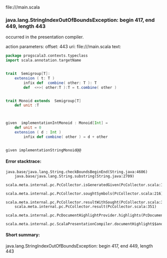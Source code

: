 file://<WORKSPACE>/main.scala
### java.lang.StringIndexOutOfBoundsException: begin 417, end 449, length 443

occurred in the presentation compiler.

action parameters:
offset: 443
uri: file://<WORKSPACE>/main.scala
text:
```scala
package progscala3.contexts.typeclass
import scala.annotation.targetName


trait  Semigroup[T]:
    extension ( t: T )
        infix def  combine( other: T ): T 
        def  <+>( other:T ):T = t.combine( other )


trait Monoid extends  Semigroup[T]
    def unit :T 



given  implementationIntMonoid : Monoid[Int] =
    def unit = 0
    extension ( d : Int ) 
        infix def combine( other ) = d + other 


given implementationStringMonoid@@
```



#### Error stacktrace:

```
java.base/java.lang.String.checkBoundsBeginEnd(String.java:4606)
	java.base/java.lang.String.substring(String.java:2709)
	scala.meta.internal.pc.PcCollector.isGeneratedGiven(PcCollector.scala:139)
	scala.meta.internal.pc.PcCollector.soughtSymbols(PcCollector.scala:216)
	scala.meta.internal.pc.PcCollector.resultWithSought(PcCollector.scala:361)
	scala.meta.internal.pc.PcCollector.result(PcCollector.scala:351)
	scala.meta.internal.pc.PcDocumentHighlightProvider.highlights(PcDocumentHighlightProvider.scala:32)
	scala.meta.internal.pc.ScalaPresentationCompiler.documentHighlight$$anonfun$1(ScalaPresentationCompiler.scala:168)
```
#### Short summary: 

java.lang.StringIndexOutOfBoundsException: begin 417, end 449, length 443